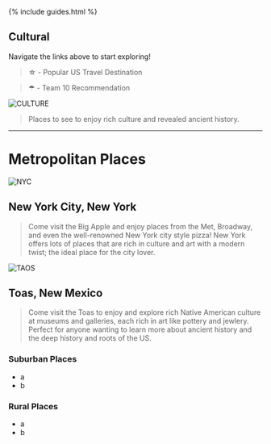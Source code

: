 {% include guides.html %}

## Cultural

Navigate the links above to start exploring!

> ☆ - Popular US Travel Destination

> ☂ - Team 10 Recommendation

![CULTURE](https://wander-lush.org/wp-content/uploads/2020/12/Cultural-tourism-destinations-Andalusia-CanvaPro.jpg)

> Places to see to enjoy rich culture and revealed ancient history.

---------

# Metropolitan Places

![NYC](https://i0.wp.com/files.tripstodiscover.com/files/2016/10/bigstock-Diamond-District-New-York-98002574-1.jpg?resize=784%2c588)
## New York City, New York
> Come visit the Big Apple and enjoy places from the Met, Broadway, and even the well-renowned New York city style pizza! New York offers lots of places that are rich in culture and art with a modern twist; the ideal place for the city lover.

![TAOS](https://media.istockphoto.com/id/479050982/photo/buildings-in-taos.jpg?s=612x612&w=0&k=20&c=2SOuTiuCIHHKZxJywPYFf5Xl0sfnycMdIKxOl9ZwEo8=)
## Toas, New Mexico
> Come visit the Toas to enjoy and explore rich Native American culture at museums and galleries, each rich in art like pottery and jewlery. Perfect for anyone wanting to learn more about ancient history and the deep history and roots of the US. 

### Suburban Places
- a
- b

### Rural Places
- a
- b

